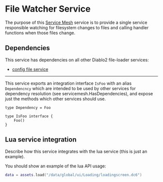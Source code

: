 # File Watcher Service
The purpose of this [Service Mesh](https://github.com/gravestench/servicemesh) service is to provide a single service
responsible watching for filesystem changes to files and calling handler
functions when those files change.


## Dependencies
This service has dependencies on all other Diablo2 file-loader services:
* [config file service](../configFile)

_______
This service exports an integration interface `IsFoo` with an alias 
`Dependencncy` which are intended to be used by other services for dependency
resolution (see servicemesh.HasDependencies), and expose just the methods which 
other services should use.
```golang
type Dependency = Foo

type IsFoo interface {
    Foo()
}
```

## Lua service integration
Describe how this service integrates with the lua service (this is just an example).

You should show an example of the lua API usage:
```lua
data = assets.load("/data/global/ui/Loading/loadingscreen.dc6")
```